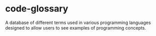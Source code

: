 # code-glossary
A database of different terms used in various programming languages designed to allow users to see examples of programming concepts.
